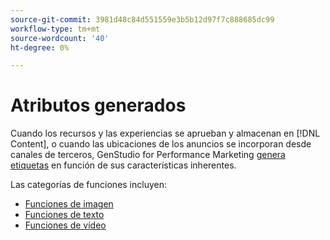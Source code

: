```yaml
---
source-git-commit: 3981d48c84d551559e3b5b12d97f7c888685dc99
workflow-type: tm+mt
source-wordcount: '40'
ht-degree: 0%

---
```

# Atributos generados

Cuando los recursos y las experiencias se aprueban y almacenan en [!DNL Content], o cuando las ubicaciones de los anuncios se incorporan desde canales de terceros, GenStudio for Performance Marketing [genera etiquetas](/help/user-guide/content/asset-details.md#generated-tags) en función de sus características inherentes.

Las categorías de funciones incluyen:

- [Funciones de imagen](/help/user-guide/insights/image-features.md)
- [Funciones de texto](/help/user-guide/insights/text-features.md)
- [Funciones de vídeo](/help/user-guide/insights/video-features.md)
